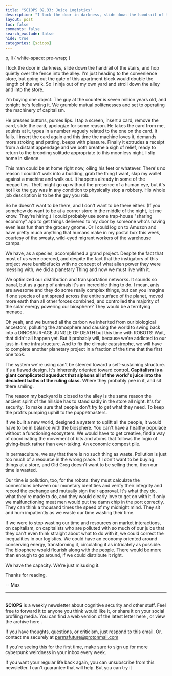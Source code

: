 ```yaml
---
title: "SCIOPS 02.33: Juice Logistics"
description: "I lock the door in darkness, slide down the handrail of the stairs, and hop quietly over the fence into the alley"
layout: post
toc: false
comments: false
search_exclude: false
hide: true
categories: [sciops]
---
```




 p, li { white-space: pre-wrap; }
 

 I lock the door in darkness, slide down the handrail of the stairs, and hop quietly over the fence into the alley. I'm just heading to the convenience store, but going out the gate of this apartment block would double the length of the walk. So I ninja out of my own yard and stroll down the alley and into the store.
   





 I'm buying one object. The guy at the counter is seven million years old, and tonight he's feeling it. We grumble mutual politenesses and set to operating the machinery of capitalism.
   





 He presses buttons, purses lips. I tap a screen, insert a card, remove the card, slide the card, apologize for some reason. He takes the card from me, squints at it, types in a number vaguely related to the one on the card. It fails. I insert the card again and this time the machine loves it, demands more stroking and patting, beeps with pleasure. Finally it extrudes a receipt from a distant appendage and we both breathe a sigh of relief, ready to return to the brooding solitude appropriate to this moonless night. I slip home in silence.
   





 This man could be at home right now, oiling his feet or whatever. There's no reason I couldn't walk into a building, grab the thing I want, slap my wallet against a machine and walk out. It happens already in some of the megacities. Theft might go up without the presence of a human eye, but it's not like the guy was in any condition to physically stop a robbery. His whole job description is to be the guy you rob.
   





 So he doesn't want to be there, and I don't want to be there either. (If you somehow do want to be at a corner store in the middle of the night, let me know. They're hiring.) I could probably use some trap-house "sharing economy" app to get things delivered to my door by someone who's having even less fun than the grocery gnome. Or I could log on to Amuzon and have pretty much anything that humans make in my postal box this week, courtesy of the sweaty, wild-eyed migrant workers of the warehouse camps.
   





 We have, as a species, accomplished a grand project. Despite the fact that most of us were coerced, and despite the fact that the instigators of this project were bumblefucks with no concept of what alien power they were messing with, we did a planetary Thing and now we must live with it.
   





 We optimized our distribution and transportation networks. It sounds so banal, but as a gang of animals it's an incredible thing to do. I mean, ants are awesome and they do some really complex things, but can you imagine if one species of ant spread across the entire surface of the planet, moved more earth than all other forces combined, and controlled the majority of the solar energy powering our biosphere? They would be a terrifying menace.
   





 Oh yeah, and we burned all the carbon we inherited from our biological ancestors, polluting the atmosphere and causing the world to swing back into a DINOSAUR-AGE JUNGLE OF DEATH but this time with ROBOTS! Wait, that didn't all happen yet. But it probably will, because we're addicted to our just-in-time infrastructure. And to fix the climate catastrophe, we will have to complete another planetary project in a fraction of the time that the first one took.
   

  

 The system we're using can't be steered toward a self-sustaining structure. It's a flawed design. It's inherently oriented toward control.
 **Capitalism is a giant complicated aqueduct that siphons all of the world's juice into the decadent baths of the ruling class.** 
 Where they probably pee in it, and sit there smiling.
   





 The reason my backyard is closed to the alley is the same reason the ancient spirit of the hillside has to stand sadly in the store all night. It's for security. To make sure that people don't try to get what they need. To keep the profits pumping uphill to the puppetmasters.
   





 If we built a new world, designed a system to uplift all the people, it would have to be in balance with the biosphere. You can't have a healthy populace without a functioning ecosystem. We would have to get creative, find a way of coordinating the movement of bits and atoms that follows the logic of giving-back rather than ever-taking. An economic compost pile.
   





 In permaculture, we say that there is no such thing as waste. Pollution is just too much of a resource in the wrong place. If I don't want to be buying things at a store, and Old Greg doesn't want to be selling them, then our time is wasted.
   





 Our time is pollution, too, for the robots: they must calculate the connections between our monetary identities and verify their integrity and record the exchange and mutually sign their approval. It's what they do, what they're made to do, and they would clearly love to get on with it if only we malfunctioning meat men would put the damn chip in the port correctly. They can think a thousand times the speed of my midnight mind. They sit and hum impatiently as we waste our time wasting their time.
   





 If we were to stop wasting our time and resources on market interactions, on capitalism, on capitalists who are polluted with so much of our juice that they can't even think straight about what to do with it, we could correct the inequalities in our logistics. We could have an economy oriented around conserving energy, transforming it, circulating it as intricately as possible. The biosphere would flourish along with the people. There would be more than enough to go around, if we could distribute it right.
   

  

 We have the capacity. We're just misusing it.
 







 Thanks for reading,
 



 -- Max
   






---


###### 
**SCIOPS** 
 is a weekly newsletter about cognitive security and other stuff. Feel free to forward it to anyone you think would like it, or share it on your social profiling media. You can find a web version of the
 latest letter here
 , or view the
 archive here
 .
 

 If you have thoughts, questions, or criticism, just respond to this email. Or, contact me securely at
 permafuture@protonmail.com


 If you're seeing this for the first time, make sure to
 sign up
 for more cyberpunk weirdness in your inbox every week.
 

 If you want your regular life back again, you can unsubscribe from this newsletter. I can't guarantee that will help. But you can try it



